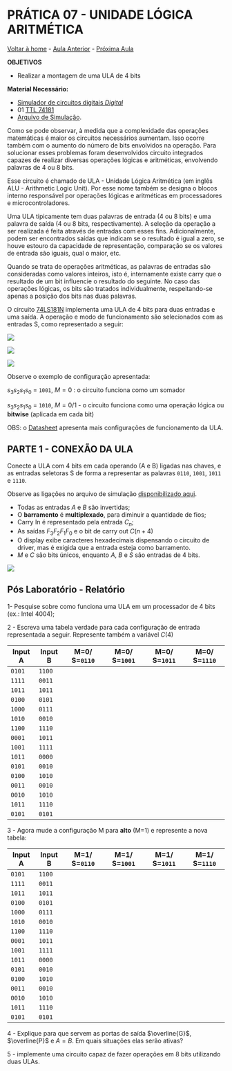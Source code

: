 <script>
  MathJax = {
    tex: {inlineMath: [['$', '$'], ['\\(', '\\)']]}
  };
  </script>
  <script id="MathJax-script" async src="https://cdn.jsdelivr.net/npm/mathjax@3/es5/tex-chtml.js"></script>

   <script src="https://cdn.jsdelivr.net/npm/mermaid@8.4.0/dist/mermaid.min.js"></script>
 <script>mermaid.initialize({startOnLoad:true});</script>

# PRÁTICA 07 - UNIDADE LÓGICA ARITMÉTICA

[Voltar à home](../) - [Aula Anterior](./pr06.md) - [Próxima Aula](./pr08.md)


**OBJETIVOS**

-   Realizar a montagem de uma ULA de 4 bits

**Material Necessário:**

- [Simulador de circuitos digitais *Digital*](https://github.com/marcielbp/Digital)
- 01 [TTL 74181](./pr07/datasheet/sn_74181.pdf)
- [Arquivo de Simulação](./pr07/dig/pr07.dig).


Como se pode observar, à medida que a complexidade das operações
matemáticas é maior os circuitos necessários aumentam. Isso ocorre também com o aumento do número de bits envolvidos na operação. Para solucionar esses problemas foram desenvolvidos circuito integrados capazes de realizar diversas operações lógicas e aritméticas, envolvendo palavras de 4 ou 8 bits.

Esse circuito é chamado de ULA - Unidade Lógica Aritmética (em inglês ALU - Arithmetic Logic Unit). Por esse nome também
se designa o blocos interno responsável por operações lógicas e
aritméticas em processadores e microcontroladores.

Uma ULA tipicamente tem duas palavras de entrada (4 ou 8 bits) e uma palavra de saı́da (4 ou 8 bits, respectivamente). A seleção da operação a ser realizada é feita através de entradas com esses fins.
Adicionalmente, podem ser encontrados saı́das que indicam se o resultado é igual a zero, se houve estouro da capacidade de representação, comparação se os valores de entrada são iguais, qual o maior, etc.

Quando se trata de operações aritméticas, as palavras de entradas são consideradas como valores inteiros, isto é, internamente existe carry que o resultado de um bit influencie o resultado do seguinte. No caso das operações lógicas, os bits são tratados individualmente,
respeitando-se apenas a posição dos bits nas duas palavras.

O circuito [74LS181N](./pr07/datasheet/sn_74181.pdf) implementa uma ULA de 4 bits para duas entradas e uma saída. A operação e modo de funcionamento são selecionados com as
entradas S, como representado a seguir:

![](./pr07/media/image80.png)

![](./pr07/media/image20.png)

![](./pr07/media/ula02.png)


Observe o exemplo de configuração apresentada:

$s_3s_2s_1s_0$ = `1001`, $M=0$ : o circuito funciona como um somador

$s_3s_2s_1s_0$ = `1010`, $M=0/1$ - o circuito funciona como uma operação lógica ou **bitwise** (aplicada em cada bit)

OBS: o [Datasheet](./pr07/datasheet/sn_74181.pdf) apresenta mais configurações de funcionamento da ULA.

## PARTE 1 - CONEXÃO DA ULA

Conecte a ULA com 4 bits em cada operando (A e B) ligadas nas chaves, e as entradas seletoras S de forma a representar as palavras `0110`, `1001`, `1011` e `1110`.

Observe as ligações no arquivo de simulação [disponibilizado aqui](./pr07/dig/pr07.dig).

- Todas as entradas $A$ e $B$ são invertidas;
- O **barramento** é **multiplexado**, para diminuir a quantidade de fios;
- Carry In é representado pela entrada $C_n$;
- As saídas $F_3F_2F_1F_0$ e o bit de carry out $C(n+4)$
- O display exibe caracteres hexadecimais dispensando o circuito de driver, mas é exigida que a entrada esteja como barramento.
- $M$ e $C$ são bits únicos, enquanto $A$, $B$ e $S$ são entradas de 4 bits.

![](./pr07/media/pr07.png)

## Pós Laboratório - Relatório

1- Pesquise sobre como funciona uma ULA em um processador de 4 bits (ex.: Intel 4004);

2 - Escreva uma tabela verdade para cada configuração de entrada
representada a seguir. Represente também a variável $C(4)$

|Input A  | Input B  | M=0/ S=`0110` |  M=0/ S=`1001` |  M=0/ S=`1011` |  M=0/ S=`1110` |
| - | - | - | - | - | - |
|`0101` | `1100` |  |  |  |  |
|`1111` | `0011` |  |  |  |  |  
|`1011` | `1011` |  |  |  |  |  
|`0100` | `0101` |  |  |  |  |  
|`1000` | `0111` |  |  |  |  |  
|`1010` | `0010` |  |  |  |  |  
|`1100` | `1110` |  |  |  |  |  
|`0001` | `1011` |  |  |  |  |  
|`1001` | `1111` |  |  |  |  |  
|`1011` | `0000` |  |  |  |  |  
|`0101` | `0010` |  |  |  |  |  
|`0100` | `1010` |  |  |  |  |  
|`0011` | `0010` |  |  |  |  |  
|`0010` | `1010` |  |  |  |  |  
|`1011` | `1110` |  |  |  |  |  
|`0101` | `0101` |  |  |  |  |

3 - Agora mude a configuração M para **alto** (M=1) e represente a nova tabela:

|Input A  | Input B  | M=1/ S=`0110` | M=1/ S=`1001` |  M=1/ S=`1011` |  M=1/ S=`1110` |
| - | - | - | - | - | - |
|`0101` | `1100` |  |  |  |  |  
|`1111` | `0011` |  |  |  |  |  
|`1011` | `1011` |  |  |  |  |  
|`0100` | `0101` |  |  |  |  |
|`1000` | `0111` |  |  |  |  |
|`1010` | `0010` |  |  |  |  |
|`1100` | `1110` |  |  |  |  |
|`0001` | `1011` |  |  |  |  |
|`1001` | `1111` |  |  |  |  |
|`1011` | `0000` |  |  |  |  |
|`0101` | `0010` |  |  |  |  |
|`0100` | `1010` |  |  |  |  |
|`0011` | `0010` |  |  |  |  |
|`0010` | `1010` |  |  |  |  |
|`1011` | `1110` |  |  |  |  |
|`0101` | `0101` |  |  |  |  |                            

4 - Explique para que servem as portas de saída $\overline{G}$, $\overline{P}$ e $A=B$. Em quais situações elas serão ativas?

5 - implemente uma circuito capaz de fazer operações em 8 bits utilizando duas ULAs.
